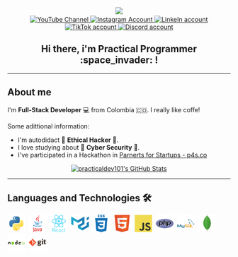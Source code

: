 
<div id="header" align="center">
  <img src="https://i.giphy.com/media/WFZvB7VIXBgiz3oDXE/giphy.webp" width=100/>
  <div id="badges">
  <a href="https://www.youtube.com/channel/UCk6a5c-G9dIpBDwrBTATgBw">
     <img src="https://img.shields.io/badge/YouTube-black?logo=youtube&logoColor=white&style=for-the-badge" alt="YouTube Channel"/>
  </a>
  <a href="https://www.instagram.com/practical_dev/">
     <img src="https://img.shields.io/badge/Instagram-black?logo=instagram&logoColor=white&style=for-the-badge" alt="Instagram Account"/>
  </a>
  <a href="https://www.linkedin.com/in/carlos-mauricio-ospino-monsalve-383a42227/">
     <img src="https://img.shields.io/badge/LinkedIn-black?logo=linkedin&logoColor=white&style=for-the-badge" alt="LinkeIn account"/>
  </a>
  <a href="https://www.tiktok.com/@practicalprogrammer">
     <img src="https://img.shields.io/badge/TikTok-black?logo=tiktok&logoColor=white&style=for-the-badge" alt="TikTok account"/>
  </a>
  <a href="https://discord.com/users/915241354496454656">
    <img src="https://img.shields.io/badge/Discord-black?logo=discord&logoColor=white&style=for-the-badge" alt="Discord account"/>
  </a>
    
    
</div>
  <h2>Hi there, i'm Practical Programmer :space_invader: !</h2>
</div>


---

## About me

I'm **Full-Stack Developer** 💻 from Colombia 🇨🇴. I really like coffe!

Some adittional information:

- I'm autodidact 🔺 **Ethical Hacker** 🔺.
- I love studying about 🔺 **Cyber Security** 🔺.
- I've participated in a Hackathon in [Parnerts for Startups - p4s.co](https://p4s.co)

<div id="status" align="center">
    <a href="https://awesome-github-stats.azurewebsites.net/index.html??cardType=level&theme=dark">    
        <img  alt="practicaldev101's GitHub Stats" src="https://awesome-github-stats.azurewebsites.net/user-stats/practicaldev101?cardType=level&theme=dark" />  
    </a>
</div>

---

## Languages and Technologies :hammer_and_wrench:

<div>
  <img src="https://github.com/devicons/devicon/blob/master/icons/python/python-original.svg" title="Python" alt="Python" width="40" height="40"/>&nbsp;
  <img src="https://github.com/devicons/devicon/blob/master/icons/java/java-original-wordmark.svg" title="Java" alt="Java" width="40" height="40"/>&nbsp;
  <img src="https://github.com/devicons/devicon/blob/master/icons/react/react-original-wordmark.svg" title="React" alt="React" width="40" height="40"/>&nbsp;
  <img src="https://github.com/devicons/devicon/blob/master/icons/materialui/materialui-original.svg" title="Material UI" alt="Material UI" width="40" height="40"/>&nbsp;
  <img src="https://github.com/devicons/devicon/blob/master/icons/css3/css3-plain-wordmark.svg"  title="CSS3" alt="CSS" width="40" height="40"/>&nbsp;
  <img src="https://github.com/devicons/devicon/blob/master/icons/html5/html5-original.svg" title="HTML5" alt="HTML" width="40" height="40"/>&nbsp;
  <img src="https://github.com/devicons/devicon/blob/master/icons/javascript/javascript-original.svg" title="JavaScript" alt="JavaScript" width="40" height="40"/>&nbsp;
  <img src="https://github.com/devicons/devicon/blob/master/icons/php/php-original.svg" title="JavaScript" alt="JavaScript" width="40" height="40"/>&nbsp;
  <img src="https://github.com/devicons/devicon/blob/master/icons/mysql/mysql-original-wordmark.svg" title="MySQL"  alt="MySQL" width="40" height="40"/>&nbsp;
  <img src="https://github.com/devicons/devicon/blob/master/icons/mongodb/mongodb-original.svg" title="MySQL"  alt="MySQL" width="40" height="40"/>&nbsp;
  <img src="https://github.com/devicons/devicon/blob/master/icons/nodejs/nodejs-original-wordmark.svg" title="NodeJS" alt="NodeJS" width="40" height="40"/>&nbsp;
  <img src="https://github.com/devicons/devicon/blob/master/icons/git/git-original-wordmark.svg" title="Git" **alt="Git" width="40" height="40"/>
</div>

